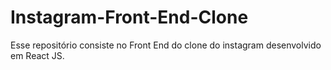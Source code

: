 # Instagram-Front-End-Clone
Esse repositório consiste no Front End do clone do instagram desenvolvido em React JS. 

